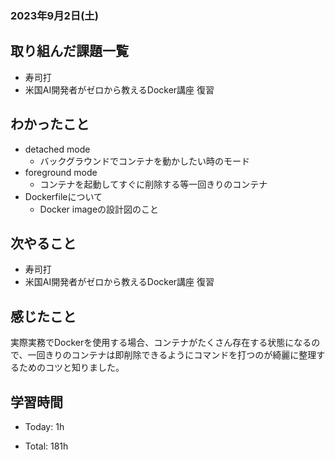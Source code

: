 ### 2023年9月2日(土)

## 取り組んだ課題一覧

- 寿司打
- 米国AI開発者がゼロから教えるDocker講座 復習


## わかったこと

- detached mode
  - バックグラウンドでコンテナを動かしたい時のモード
- foreground mode
  - コンテナを起動してすぐに削除する等一回きりのコンテナ
- Dockerfileについて
  - Docker imageの設計図のこと

## 次やること

- 寿司打
- 米国AI開発者がゼロから教えるDocker講座 復習


## 感じたこと

実際実務でDockerを使用する場合、コンテナがたくさん存在する状態になるので、一回きりのコンテナは即削除できるようにコマンドを打つのが綺麗に整理するためのコツと知りました。

## 学習時間

- Today: 1h

- Total: 181h